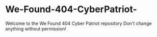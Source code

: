 # We-Found-404-CyberPatriot-
Welcome to the We Found 404 Cyber Patriot repository 
Don't change anything without permission!

